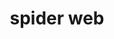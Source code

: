 ---
layout: animals&nature
title: spider web
emoji: spider_web
permalink: 🕸.html
image: assets/img/3moji/spider_web.png
---